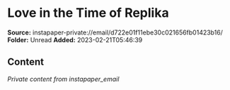 # Love in the Time of Replika

**Source:** instapaper-private://email/d722e01f11ebe30c021656fb01423b16/
**Folder:** Unread
**Added:** 2023-02-21T05:46:39




## Content
*Private content from instapaper_email*
